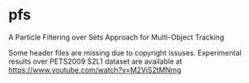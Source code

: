 # pfs
A Particle Filtering over Sets Approach for Multi-Object Tracking

Some header files are missing due to copyright issuses.
Experimental results over PETS2009 S2L1 dataset are available at 
https://www.youtube.com/watch?v=M2VjS2tMNmg

